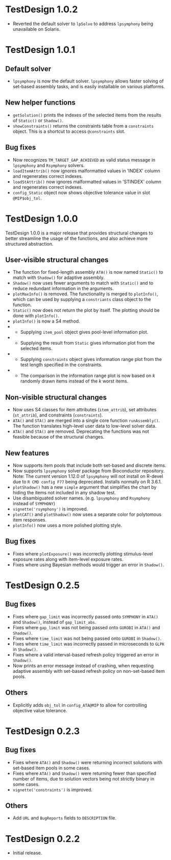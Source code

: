 # TestDesign 1.0.2

* Reverted the default solver to `lpSolve` to address `lpsymphony` being unavailable on Solaris.

# TestDesign 1.0.1

## Default solver

* `lpsymphony` is now the default solver. `lpsymphony` allows faster solving of set-based assembly tasks, and is easily installable on various platforms.

## New helper functions

* `getSolution()` prints the indexes of the selected items from the results of `Static()` or `Shadow()`.
* `showConstraints()` returns the constraints table from a `constraints` object. This is a shortcut to access `@constraints` slot.

## Bug fixes

* Now recognizes `TM_TARGET_GAP_ACHIEVED` as valid status message in `lpsymphony` and `Rsymphony` solvers.
* `loadItemAttrib()` now ignores malformatted values in 'INDEX' column and regenerates correct indexes.
* `loadStAttrib()` now ignores malformatted values in 'STINDEX' column and regenerates correct indexes.
* `config_Static` object now shows objective tolerance value in slot `@MIP$obj_tol`.

# TestDesign 1.0.0

TestDesign 1.0.0 is a major release that provides structural changes to better streamline the usage of the functions, and also achieve more structured abstraction.

## User-visible structural changes

* The function for fixed-length assembly `ATA()` is now named `Static()` to match with `Shadow()` for adaptive assembly.
* `Shadow()` now uses fewer arguments to match with `Static()` and to reduce redundant information in the arguments.
* `plotMaxInfo()` is removed. The functionality is merged to `plotInfo()`, which can be used by supplying a `constriants` class object to the function.
* `Static()` now does not return the plot by itself. The plotting should be done with `plotInfo()`.
* `plotInfo()` is now a S4 method.
* * Supplying `item_pool` object gives pool-level information plot.
* * Supplying the result from `Static` gives information plot from the selected items.
* * Supplying `constraints` object gives information range plot from the test length specified in the constraints.
* * The comparison in the information range plot is now based on *k* randomly drawn items instead of the *k* worst items.

## Non-visible structural changes

* Now uses S4 classes for item attributes (`item_attrib`), set attributes (`st_attrib`), and constraints (`constraints`).
* `ATA()` and `STA()` are merged into a single core function `runAssembly()`. The function translates high-level user data to low-level solver data.
* `ATA()` and `STA()` are removed. Deprecating the functions was not feasible because of the structural changes.

## New features

* Now supports item pools that include both set-based and discrete items.
* Now supports `lpsymphony` solver package from Bioconductor repository. Note: The current version 1.12.0 of `lpsymphony` will not install on R-devel due to `R CMD config F77` being deprecated. Installs normally on R 3.6.1.
* `plotShadow()` has a new `simple` argument that simplifies the chart by hiding the items not included in any shadow test.
* Use disambiguated solver names. (e.g. `lpsymphony` and `Rsymphony` instead of `SYMPHONY`)
* `vignette('rsymphony')` is improved.
* `plotCAT()` and `plotShadow()` now uses a separate color for polytomous item responses.
* `plotInfo()` now uses a more polished plotting style.

## Bug fixes

* Fixes where `plotExposure()` was incorrectly plotting stimulus-level exposure rates along with item-level exposure rates.
* Fixes where using Bayesian methods would trigger an error in `Shadow()`.

# TestDesign 0.2.5

## Bug fixes

* Fixes where `gap_limit` was incorrectly passed onto `SYMPHONY` in `ATA()` and `Shadow()`, instead of `gap_limit_abs`.
* Fixes where `gap_limit` was not being passed onto `GUROBI` in `ATA()` and `Shadow()`.
* Fixes where `time_limit` was not being passed onto `GUROBI` in `Shadow()`.
* Fixes where `time_limit` was incorrectly passed in microseconds to `GLPK` in `Shadow()`.
* Fixes where a valid interval-based refresh policy triggered an error in `Shadow()`.
* Now prints an error message instead of crashing, when requesting adaptive assembly with set-based refresh policy on non-set-based item pools.

## Others

* Explicitly adds `obj_tol` in `config_ATA@MIP` to allow for controlling objective value tolerance.

# TestDesign 0.2.3

## Bug fixes

* Fixes where `ATA()` and `Shadow()` were returning incorrect solutions with set-based item pools in some cases.
* Fixes where `ATA()` and `Shadow()` were returning fewer than specified number of items, due to solution vectors being not strictly binary in some cases.
* `vignette('constraints')` is improved.

## Others

* Add `URL` and `BugReports` fields to `DESCRIPTION` file.

# TestDesign 0.2.2

* Initial release.
